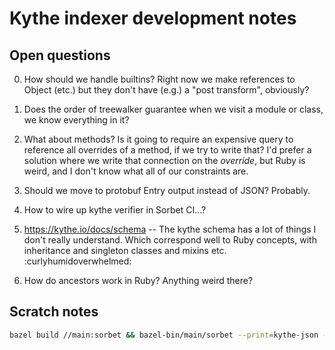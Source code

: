 # Kythe indexer development notes

## Open questions

0. How should we handle builtins? Right now we make references to Object (etc.)
but they don't have (e.g.) a "post transform", obviously?

1. Does the order of treewalker guarantee when we visit a module or class,
we know everything in it?

2. What about methods? Is it going to require an expensive query to reference
all overrides of a method, if we try to write that? I'd prefer a solution where
we write that connection on the _override_, but Ruby is weird, and I don't know
what all of our constraints are.

3. Should we move to protobuf Entry output instead of JSON? Probably.

4. How to wire up kythe verifier in Sorbet CI...?

5. https://kythe.io/docs/schema -- The kythe schema has a lot of things I don't
really understand. Which correspond well to Ruby concepts, with inheritance and
singleton classes and mixins etc. :curlyhumidoverwhelmed:

6. How do ancestors work in Ruby? Anything weird there?

## Scratch notes

```bash
bazel build //main:sorbet && bazel-bin/main/sorbet --print=kythe-json --silence-dev-message test/testdata/basic.rb


```